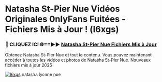 # Natasha St-Pier Nue Vidéos Originales 0nlyFans Fuitées - Fichiers Mis à Jour ! (l6xgs)

<h3>🔴 CLIQUEZ ICI 🌐==►► <a href="https://tinyurl.com/2pmr4ezf" rel="nofollow">Natasha St-Pier Nue Fichiers Mis à Jour</a></h3>

Obtenez Natasha St-Pier Nue et tout le contenu. Vous pouvez maintenant accéder à toutes les vidéos et photos de Natasha St-Pier Nue. Nouveaux fichiers mis à jour 2025

[![l6xgs](https://i.imgur.com/6SNvagu.gif)](https://tinyurl.com/2pmr4ezf)
natasha lyonne nue